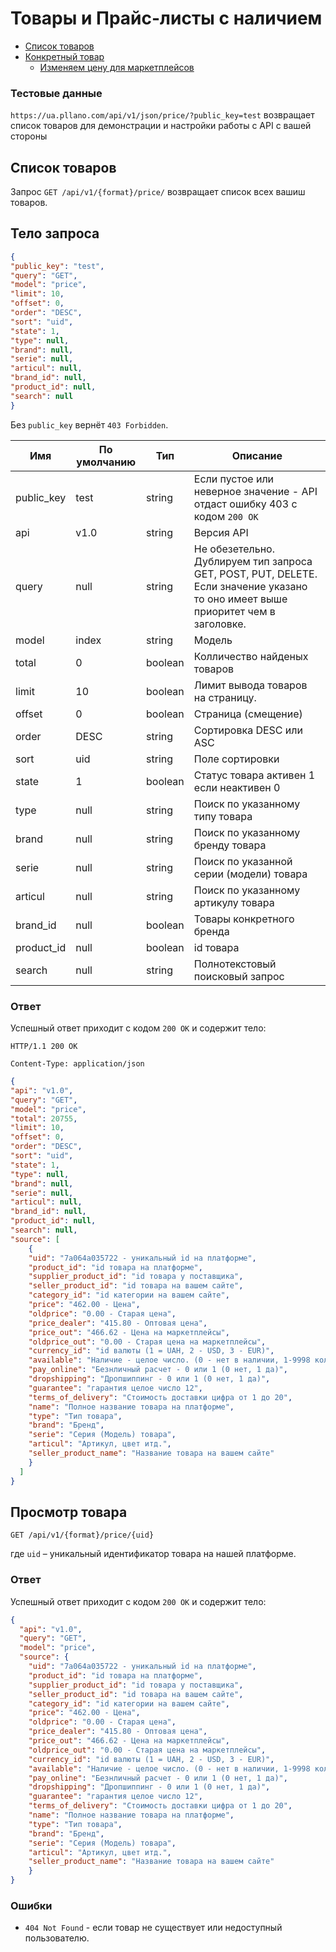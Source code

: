 # Товары и Прайс-листы с наличием

* [Список товаров](#list)
* [Конкретный товар](#item)
  * [Изменяем цену для маркетплейсов](#marketplace-item-edit)

<a name="list"></a>

### Тестовые данные

`https://ua.pllano.com/api/v1/json/price/?public_key=test` возвращает список товаров для демонстрации и настройки работы с API с вашей стороны

## Список товаров

Запрос `GET /api/v1/{format}/price/` возвращает список всех вашиш товаров. 

## Тело запроса

```json
{
"public_key": "test",
"query": "GET",
"model": "price",
"limit": 10,
"offset": 0,
"order": "DESC",
"sort": "uid",
"state": 1,
"type": null,
"brand": null,
"serie": null,
"articul": null,
"brand_id": null,
"product_id": null,
"search": null
}
```

Без `public_key` вернёт `403 Forbidden`.

Имя | По умолчанию | Тип | Описание
--- | ---- | --- | --------
public_key | test | string | Если пустое или неверное значение - API отдаст ошибку 403 с кодом `200 OK`
api | v1.0 | string | Версия API
query | null | string | Не обезетельно. Дублируем тип запроса GET, POST, PUT, DELETE. Если значение указано то оно имеет выше приоритет чем в заголовке.
model | index | string | Модель
total | 0 | boolean | Колличество найденых товаров
limit | 10 | boolean | Лимит вывода товаров на страницу.
offset | 0 | boolean | Страница (смещение)
order | DESC | string | Сортировка DESC или ASC
sort | uid | string | Поле сортировки
state | 1 | boolean | Статус товара активен 1 если неактивен 0
type | null | string | Поиск по указанному типу товара
brand | null | string | Поиск по указанному бренду товара
serie | null | string | Поиск по указанной серии (модели) товара
articul | null | string | Поиск по указанному артикулу товара
brand_id | null | boolean | Товары конкретного бренда
product_id | null | boolean | id товара
search | null | string | Полнотекстовый поисковый запрос

### Ответ

Успешный ответ приходит с кодом `200 OK` и содержит тело:

`HTTP/1.1 200 OK`

`Content-Type: application/json`

```json
{
"api": "v1.0",
"query": "GET",
"model": "price",
"total": 20755,
"limit": 10,
"offset": 0,
"order": "DESC",
"sort": "uid",
"state": 1,
"type": null,
"brand": null,
"serie": null,
"articul": null,
"brand_id": null,
"product_id": null,
"search": null,
"source": [
    {
    "uid": "7a064a035722 - уникальный id на платформе",
    "product_id": "id товара на платформе",
    "supplier_product_id": "id товара у поставщика",
    "seller_product_id": "id товара на вашем сайте",
    "category_id": "id категории на вашем сайте",
    "price": "462.00 - Цена",
    "oldprice": "0.00 - Старая цена",
    "price_dealer": "415.80 - Оптовая цена",
    "price_out": "466.62 - Цена на маркетплейсы",
    "oldprice_out": "0.00 - Старая цена на маркетплейсы",
    "currency_id": "id валюты (1 = UAH, 2 - USD, 3 - EUR)",
    "available": "Наличие - целое число. (0 - нет в наличии, 1-9998 колличество, 9999 - производится до 3 дней.",
    "pay_online": "Безнличный расчет - 0 или 1 (0 нет, 1 да)",
    "dropshipping": "Дропшиппинг - 0 или 1 (0 нет, 1 да)",
    "guarantee": "гарантия целое число 12",
    "terms_of_delivery": "Стоимость доставки цифра от 1 до 20",
    "name": "Полное название товара на платформе",
    "type": "Тип товара",
    "brand": "Бренд",
    "serie": "Серия (Модель) товара",
    "articul": "Артикул, цвет итд.",
    "seller_product_name": "Название товара на вашем сайте"
    }
  ]
}
```

<a name="item"></a>
## Просмотр товара

`GET /api/v1/{format}/price/{uid}`

где `uid` – уникальный идентификатор товара на нашей платформе.

### Ответ

Успешный ответ приходит с кодом `200 OK` и содержит тело:

```json
{
  "api": "v1.0",
  "query": "GET",
  "model": "price",
  "source": {
    "uid": "7a064a035722 - уникальный id на платформе",
    "product_id": "id товара на платформе",
    "supplier_product_id": "id товара у поставщика",
    "seller_product_id": "id товара на вашем сайте",
    "category_id": "id категории на вашем сайте",
    "price": "462.00 - Цена",
    "oldprice": "0.00 - Старая цена",
    "price_dealer": "415.80 - Оптовая цена",
    "price_out": "466.62 - Цена на маркетплейсы",
    "oldprice_out": "0.00 - Старая цена на маркетплейсы",
    "currency_id": "id валюты (1 = UAH, 2 - USD, 3 - EUR)",
    "available": "Наличие - целое число. (0 - нет в наличии, 1-9998 колличество, 9999 - производится до 3 дней.",
    "pay_online": "Безнличный расчет - 0 или 1 (0 нет, 1 да)",
    "dropshipping": "Дропшиппинг - 0 или 1 (0 нет, 1 да)",
    "guarantee": "гарантия целое число 12",
    "terms_of_delivery": "Стоимость доставки цифра от 1 до 20",
    "name": "Полное название товара на платформе",
    "type": "Тип товара",
    "brand": "Бренд",
    "serie": "Серия (Модель) товара",
    "articul": "Артикул, цвет итд.",
    "seller_product_name": "Название товара на вашем сайте"
    }
}
```

### Ошибки

* `404 Not Found` - если товар не существует или недоступный пользователю.

